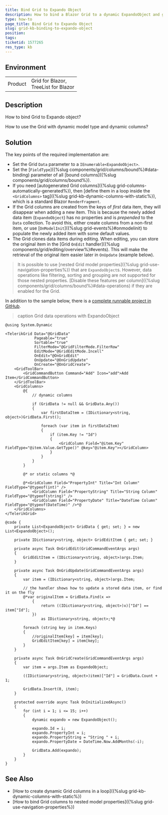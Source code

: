 ```yaml
---
title: Bind Grid to Expando Object
description: How to bind a Blazor Grid to a dynamic ExpandoObject and generate columns at runtime.
type: how-to
page_title: Bind Grid to Expando Object
slug: grid-kb-binding-to-expando-object
position: 
tags: 
ticketid: 1577265
res_type: kb
---
```



## Environment

<table>
    <tbody>
        <tr>
            <td>Product</td>
            <td>Grid for Blazor, <br /> TreeList for Blazor</td>
        </tr>
    </tbody>
</table>


## Description

How to bind Grid to Expando object?

How to use the Grid with dynamic model type and dynamic columns?


## Solution

The key points of the required implementation are:

* Set the Grid `Data` parameter to a `IEnumerable<ExpandoObject>`.
* Set the [`FieldType`]({%slug components/grid/columns/bound%}#data-binding) parameter of all [bound columns]({%slug components/grid/columns/bound%}).
* If you need [autogenerated Grid columns]({%slug grid-columns-automatically-generated%}), then [define them in a loop inside the `<GridColumns>` tag]({%slug grid-kb-dynamic-columns-with-static%}), which is a standard Blazor `RenderFragment`.
* If the Grid columns are created from the keys of *first* data item, they will disappear when adding a new item. This is because the newly added data item (`ExpandoObject`) has no properties and is *prepended* to the `Data` collection. To avoid this, either create columns from a non-first item, or use [`OnModelInit`]({%slug grid-events%}#onmodelinit) to populate the newly added item with some default values.
* The Grid clones data items during editing. When editing, you can store the original item in the [Grid `OnEdit` handler]({%slug components/grid/editing/overview%}#events). This will make the retrieval of the original item easier later in `OnUpdate` (example below).

> It is possible to use [nested Grid model properties]({%slug grid-use-navigation-properties%}) that are `ExpandoObject`s. However, data operations like filtering, sorting and grouping are not supported for those nested properties. [Disable these features per column]({%slug components/grid/columns/bound%}#data-operations) if they are enabled for the Grid.

In addition to the sample below, there is a [complete runnable project in GitHub](https://github.com/telerik/blazor-ui/tree/master/grid/binding-to-expando-object).

>caption Grid data operations with ExpandoObject

````CSHTML
@using System.Dynamic

<TelerikGrid Data="@GridData"
             Pageable="true"
             Sortable="true"
             FilterMode="@GridFilterMode.FilterRow"
             EditMode="@GridEditMode.Incell"
             OnEdit="@OnGridEdit"
             OnUpdate="@OnGridUpdate"
             OnCreate="@OnGridCreate">
    <GridToolBar>
        <GridCommandButton Command="Add" Icon="add">Add Item</GridCommandButton>
    </GridToolBar>
    <GridColumns>
        @{
            // dynamic columns

            if (GridData != null && GridData.Any())
            {
                var firstDataItem = (IDictionary<string, object>)GridData.First();

                foreach (var item in firstDataItem)
                {
                    if (item.Key != "Id")
                    {
                        <GridColumn Field="@item.Key" FieldType="@item.Value.GetType()" @key="@item.Key"></GridColumn>
                    }
                }
            }
        }

        @* or static columns *@

        @*<GridColumn Field="PropertyInt" Title="Int Column" FieldType="@typeof(int)" />
            <GridColumn Field="PropertyString" Title="String Column" FieldType="@typeof(string)" />
            <GridColumn Field="PropertyDate" Title="DateTime Column" FieldType="@typeof(DateTime)" />*@
    </GridColumns>
</TelerikGrid>

@code {
    private List<ExpandoObject> GridData { get; set; } = new List<ExpandoObject>();

    private IDictionary<string, object> GridEditItem { get; set; }

    private async Task OnGridEdit(GridCommandEventArgs args)
    {
        GridEditItem = (IDictionary<string, object>)args.Item;
    }

    private async Task OnGridUpdate(GridCommandEventArgs args)
    {
        var item = (IDictionary<string, object>)args.Item;

        // the handler shows how to update a stored data item, or find it on the fly
        @*var originalItem = GridData.Find(x =>
            {
                return ((IDictionary<string, object>)x)["Id"] == item["Id"];
            })
                as IDictionary<string, object>;*@

        foreach (string key in item.Keys)
        {
            //originalItem[key] = item[key];
            GridEditItem[key] = item[key];
        }
    }

    private async Task OnGridCreate(GridCommandEventArgs args)
    {
        var item = args.Item as ExpandoObject;

        ((IDictionary<string, object>)item)["Id"] = GridData.Count + 1;

        GridData.Insert(0, item);
    }

    protected override async Task OnInitializedAsync()
    {
        for (int i = 1; i <= 15; i++)
        {
            dynamic expando = new ExpandoObject();

            expando.Id = i;
            expando.PropertyInt = i;
            expando.PropertyString = "String " + i;
            expando.PropertyDate = DateTime.Now.AddMonths(-i);

            GridData.Add(expando);
        }
    }
}
````


## See Also

* [How to create dynamic Grid columns in a loop]({%slug grid-kb-dynamic-columns-with-static%})
* [How to bind Grid columns to nested model properties]({%slug grid-use-navigation-properties%})
